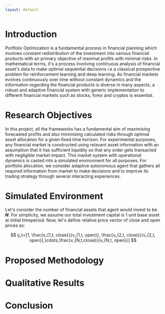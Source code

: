```yaml
---
layout: default
---
```


<!-- 
Text can be **bold**, _italic_, or ~~strikethrough~~.

[Link to another page](./another-page.html).

There should be whitespace between paragraphs.

There should be whitespace between paragraphs. We recommend including a README, or a file with information about your project.

# Header 1

This is a normal paragraph following a header. GitHub is a code hosting platform for version control and collaboration. It lets you and others work together on projects from anywhere.

## Header 2

> This is a blockquote following a header.
>
> When something is important enough, you do it even if the odds are not in your favor.

### Header 3

```js
// Javascript code with syntax highlighting.
var fun = function lang(l) {
  dateformat.i18n = require('./lang/' + l)
  return true;
}
```

```ruby
# Ruby code with syntax highlighting
GitHubPages::Dependencies.gems.each do |gem, version|
  s.add_dependency(gem, "= #{version}")
end
```

#### Header 4

*   This is an unordered list following a header.
*   This is an unordered list following a header.
*   This is an unordered list following a header.

##### Header 5

1.  This is an ordered list following a header.
2.  This is an ordered list following a header.
3.  This is an ordered list following a header.

###### Header 6

| head1        | head two          | three |
|:-------------|:------------------|:------|
| ok           | good swedish fish | nice  |
| out of stock | good and plenty   | nice  |
| ok           | good `oreos`      | hmm   |
| ok           | good `zoute` drop | yumm  |

### There's a horizontal rule below this.

* * *

### Here is an unordered list:

*   Item foo
*   Item bar
*   Item baz
*   Item zip

### And an ordered list:

1.  Item one
1.  Item two
1.  Item three
1.  Item four

### And a nested list:

- level 1 item
  - level 2 item
  - level 2 item
    - level 3 item
    - level 3 item
- level 1 item
  - level 2 item
  - level 2 item
  - level 2 item
- level 1 item
  - level 2 item
  - level 2 item
- level 1 item

### Small image

![Octocat](https://github.githubassets.com/images/icons/emoji/octocat.PNG)

### Large image

![Branching](https://guides.github.com/activities/hello-world/branching.PNG)


### Definition lists can be used with HTML syntax.

<dl>
<dt>Name</dt>
<dd>Godzilla</dd>
<dt>Born</dt>
<dd>1952</dd>
<dt>Birthplace</dt>
<dd>Japan</dd>
<dt>Color</dt>
<dd>Green</dd>
</dl>

```
Long, single-line code blocks should not wrap. They should horizontally scroll if they are too long. This line should be long enough to demonstrate this.
```

```
The final element.
```
 -->
 
 
# Introduction

Portfolio Optimization is a fundamental process in financial planning which involves constant redistribution of the investment into various financial products with an primary objective of maximal profits with minimal risks. In mathematical terms, it's a process involving continuous analysis of financial asset's data to make optimal sequential decisions i.e a classical prospective problem for reinforcement learning and deep learning. As financial markets evolves continuously over time without constant dynamics and the information regarding the financial products is diverse in many aspects, a robust and adaptive financial system with generic implementation to different financial markets such as stocks, forex and cryptos is essential.

# Research Objectives

In this project, all the frameworks has a fundamental aim of maximising forecasted profits and also minimising calculated risks through optimal asset allocation for a given fixed time horizon. For experimental purposes, any financial market is constructed using relavant asset information with an assumption that it has sufficient liquidity so that any order gets transacted with negligible market impact. This market system with operational dynamics is casted into a simulated environment for all purposes. For portfolio allocation, we consider adaptive autonomous agent that gathers all required information from market to make decisions and to improve its trading strategy through several interacting experiences.
 
# Simulated Environment

Let's consider the number of financial assets that agent would invest to be _**N**_. For simplicity, we assume our total investment capital is 1 unit base asset at initial timeperiod. Now, let's define relative price vector of close and open prices as:

$$
  y_t=[1, \frac{v_{1,t, close}}{v_{1,t, open}}, \frac{v_{2,t, close}}{v_{2,t, open}},\cdots,\frac{v_{N,t,close}}{v_{N,t, open}}]
$$

# Proposed Methodology

# Qualitative Results

# Conclusion 
